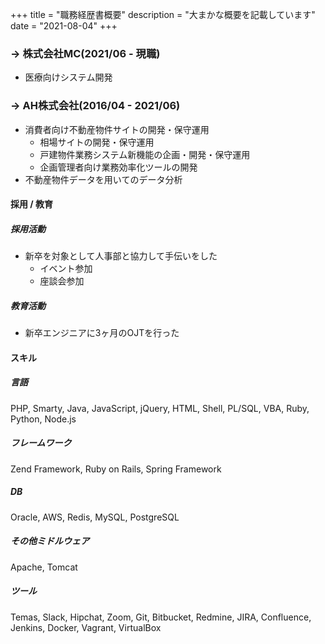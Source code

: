 +++
title = "職務経歴書概要"
description = "大まかな概要を記載しています"
date = "2021-08-04"
+++

### -> 株式会社MC(2021/06 - 現職)
- 医療向けシステム開発

### -> AH株式会社(2016/04 - 2021/06)
- 消費者向け不動産物件サイトの開発・保守運用
  - 相場サイトの開発・保守運用
  - 戸建物件業務システム新機能の企画・開発・保守運用
  - 企画管理者向け業務効率化ツールの開発
- 不動産物件データを用いてのデータ分析

#### 採用 / 教育
##### 採用活動
- 新卒を対象として人事部と協力して手伝いをした
  - イベント参加
  - 座談会参加
##### 教育活動
- 新卒エンジニアに3ヶ月のOJTを行った

#### スキル
##### 言語
PHP, Smarty, Java, JavaScript, jQuery, HTML, Shell, PL/SQL, VBA, Ruby, Python, Node.js

##### フレームワーク
Zend Framework, Ruby on Rails, Spring Framework

##### DB
Oracle, AWS, Redis, MySQL, PostgreSQL

##### その他ミドルウェア
Apache, Tomcat

##### ツール
Temas, Slack, Hipchat, Zoom, Git, Bitbucket, Redmine, JIRA, Confluence, Jenkins, Docker, Vagrant, VirtualBox
